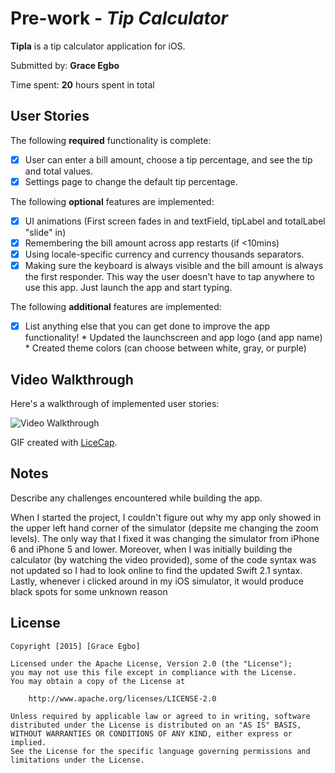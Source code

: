 # Pre-work - *Tip Calculator*

**Tipla** is a tip calculator application for iOS.

Submitted by: **Grace Egbo**

Time spent: **20** hours spent in total

## User Stories

The following **required** functionality is complete:

* [X] User can enter a bill amount, choose a tip percentage, and see the tip and total values.
* [X] Settings page to change the default tip percentage.

The following **optional** features are implemented:
* [X] UI animations (First screen fades in and textField, tipLabel and totalLabel "slide" in)
* [X] Remembering the bill amount across app restarts (if <10mins)
* [X] Using locale-specific currency and currency thousands separators.
* [X] Making sure the keyboard is always visible and the bill amount is always the first responder. This way the user doesn't have to tap anywhere to use this app. Just launch the app and start typing.

The following **additional** features are implemented:

- [X] List anything else that you can get done to improve the app functionality!
      * Updated the launchscreen and app logo (and app name)
      * Created theme colors (can choose between white, gray, or purple)

## Video Walkthrough 

Here's a walkthrough of implemented user stories:

<img src='http://i.imgur.com/FFCWD6y.gif' title='Video Walkthrough' width='' alt='Video Walkthrough' />

GIF created with [LiceCap](http://www.cockos.com/licecap/).

## Notes

Describe any challenges encountered while building the app.

When I started the project, I couldn't figure out why my app only showed in the upper left hand corner of the simulator (depsite me changing the zoom levels). The only way that I fixed it was changing the simulator from iPhone 6 and iPhone 5 and lower. Moreover, when I was initially building the calculator (by watching the video provided), some of the code syntax was not updated so I had to look online to find the updated Swift 2.1 syntax. Lastly, whenever i clicked around in my iOS simulator, it would produce black spots for some unknown reason

## License

    Copyright [2015] [Grace Egbo]

    Licensed under the Apache License, Version 2.0 (the "License");
    you may not use this file except in compliance with the License.
    You may obtain a copy of the License at

        http://www.apache.org/licenses/LICENSE-2.0

    Unless required by applicable law or agreed to in writing, software
    distributed under the License is distributed on an "AS IS" BASIS,
    WITHOUT WARRANTIES OR CONDITIONS OF ANY KIND, either express or implied.
    See the License for the specific language governing permissions and
    limitations under the License.
